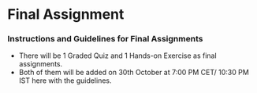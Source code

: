 # Final Assignment

### Instructions and Guidelines for Final Assignments

* There will be 1 Graded Quiz and 1 Hands-on Exercise as final assignments.
* Both of them will be added on 30th October at 7:00 PM CET/ 10:30 PM IST here with the guidelines.
